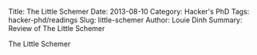 Title: The Little Schemer
Date: 2013-08-10
Category: Hacker's PhD
Tags: hacker-phd/readings
Slug: little-schemer
Author: Louie Dinh
Summary: Review of The Little Schemer

The Little Schemer
